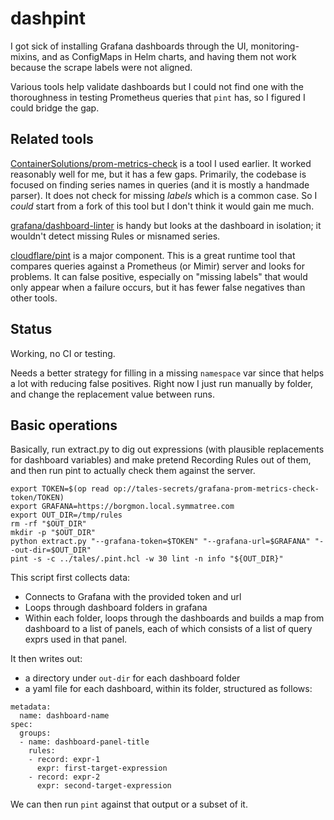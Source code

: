 # dashpint

I got sick of installing Grafana dashboards through the UI, monitoring-mixins, and
as ConfigMaps in Helm charts, and having them not work because the scrape labels
were not aligned.

Various tools help validate dashboards but I could not find one with the thoroughness
in testing Prometheus queries that `pint` has, so I figured I could bridge the gap.

## Related tools

[ContainerSolutions/prom-metrics-check](https://github.com/ContainerSolutions/prom-metrics-check) is a tool I used earlier. It worked reasonably well for me, but it has a few gaps. Primarily, the codebase is focused on finding series names in queries (and it is mostly a handmade parser). It does not check for missing _labels_ which is a common case. So I _could_ start from a fork of this tool but I don't think
it would gain me much.

[grafana/dashboard-linter](https://github.com/grafana/dashboard-linter) is handy but looks at the
dashboard in isolation; it wouldn't detect missing Rules or misnamed series.

[cloudflare/pint](https://github.com/cloudflare/pint) is a major component. This is a great runtime
tool that compares queries against a Prometheus (or Mimir) server and looks for problems. It can false
positive, especially on "missing labels" that would only appear when a failure occurs, but it has fewer
false negatives than other tools.

## Status

Working, no CI or testing.

Needs a better strategy for filling in a missing `namespace` var since that
helps a lot with reducing false positives. Right now I just run manually by
folder, and change the replacement value between runs.

## Basic operations

Basically, run extract.py to dig out expressions (with plausible replacements for
dashboard variables) and make pretend Recording Rules out of them, and then run
pint to actually check them against the server.

```
export TOKEN=$(op read op://tales-secrets/grafana-prom-metrics-check-token/TOKEN)
export GRAFANA=https://borgmon.local.symmatree.com
export OUT_DIR=/tmp/rules
rm -rf "$OUT_DIR"
mkdir -p "$OUT_DIR"
python extract.py "--grafana-token=$TOKEN" "--grafana-url=$GRAFANA" "--out-dir=$OUT_DIR"
pint -s -c ../tales/.pint.hcl -w 30 lint -n info "${OUT_DIR}"
```

This script first collects data:

- Connects to Grafana with the provided token and url
- Loops through dashboard folders in grafana
- Within each folder, loops through the dashboards and builds a map from
  dashboard to a list of panels, each of which consists of a list of query
  exprs used in that panel.

It then writes out:

- a directory under `out-dir` for each dashboard folder
- a yaml file for each dashboard, within its folder, structured as follows:

```
metadata:
  name: dashboard-name
spec:
  groups:
  - name: dashboard-panel-title
    rules:
    - record: expr-1
      expr: first-target-expression
    - record: expr-2
      expr: second-target-expression
```

We can then run `pint` against that output or a subset of it.
